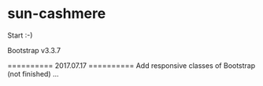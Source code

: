 # sun-cashmere

Start :-)

Bootstrap v3.3.7

========== 2017.07.17 ==========
Add responsive classes of Bootstrap (not finished) ...